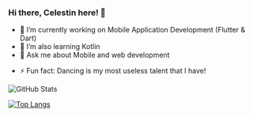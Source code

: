 ### Hi there, Celestin here! 👋

<!--
**niyoceles/niyoceles** is a ✨ _special_ ✨ repository because its `README.md` (this file) appears on your GitHub profile.
-->

- 🔭 I’m currently working on Mobile Application Development (Flutter & Dart)
- 🌱 I’m also learning Kotlin
- 💬 Ask me about Mobile and web development
<!-- - 📫 How to reach me: Check out on [my Portifolio](https://niyonsaba.com/) -->
- ⚡ Fun fact: Dancing is my most useless talent that I have!

![GitHub Stats](https://github-readme-stats.vercel.app/api?username=niyoceles&count_private=true&theme=radical)

[![Top Langs](https://github-readme-stats.vercel.app/api/top-langs/?username=niyoceles&layout=compact&theme=radical&hide=php,c++,c,html&langs_count=6)](https://github.com/anuraghazra/github-readme-stats)

